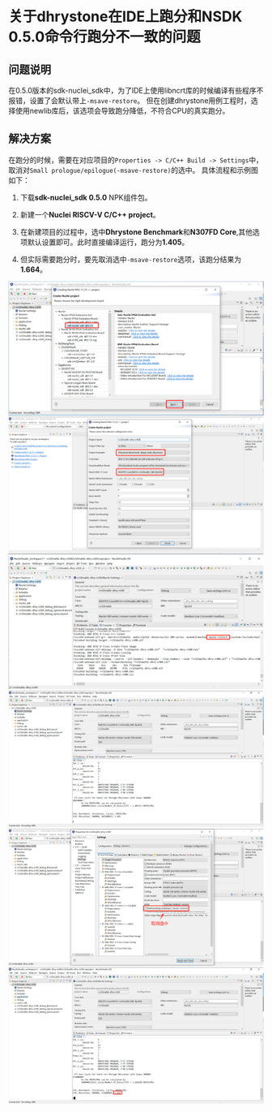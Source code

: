 # 关于dhrystone在IDE上跑分和NSDK 0.5.0命令行跑分不一致的问题

## 问题说明

在0.5.0版本的sdk-nuclei_sdk中，为了IDE上使用libncrt库的时候编译有些程序不报错，设置了会默认带上`-msave-restore`。
但在创建dhrystone用例工程时，选择使用newlib库后，该选项会导致跑分降低，不符合CPU的真实跑分。

## 解决方案

在跑分的时候，需要在对应项目的`Properties -> C/C++ Build -> Settings`中，取消对`Small prologue/epilogue(-msave-restore)`的选中。
具体流程和示例图如下：

1. 下载**sdk-nuclei_sdk 0.5.0** NPK组件包。

2. 新建一个**Nuclei RISCV-V C/C++ project**。

3. 在新建项目的过程中，选中**Dhrystone Benchmark**和**N307FD Core**,其他选项默认设置即可。此时直接编译运行，跑分为**1.405**。

4. 但实际需要跑分时，要先取消选中`-msave-restore`选项，该跑分结果为**1.664**。

![](asserts/images/12/12-1.png)
![](asserts/images/12/12-2.png)
![](asserts/images/12/12-3.png)
![](asserts/images/12/12-4.png)
![](asserts/images/12/12-5.png)
![](asserts/images/12/12-6.png)
